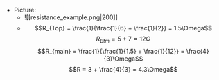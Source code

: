 - Picture:
	- ![[resistance_example.png|200]]
	- $$R_{Top} = \frac{1}{\frac{1}{6} + \frac{1}{2}} = 1.5\Omega$$
	  $$R_{Btm} = 5 + 7 = 12\Omega$$
	  $$R_{main} = \frac{1}{\frac{1}{1.5} + \frac{1}{12}} = \frac{4}{3}\Omega$$
	  $$R = 3 + \frac{4}{3} = 4.3\Omega$$